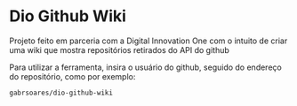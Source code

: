# Dio Github Wiki

Projeto feito em parceria com a Digital Innovation One com o intuito de criar uma wiki que mostra repositórios retirados do API do github

Para utilizar a ferramenta, insira o usuário do github, seguido do endereço do repositório, como por exemplo:
````
gabrsoares/dio-github-wiki

````
